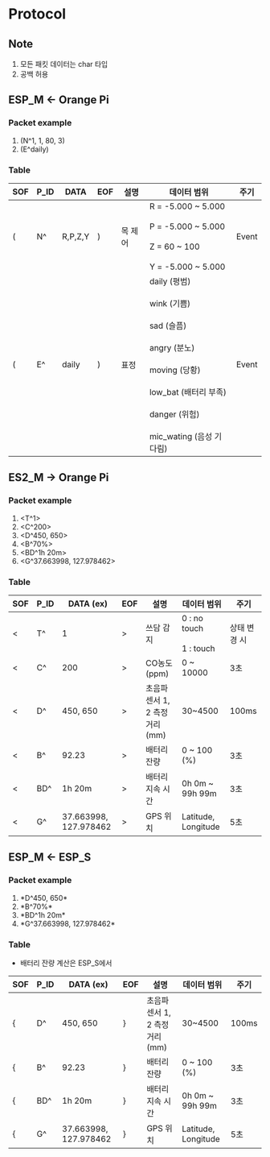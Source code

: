 # Protocol

## Note
1. 모든 패킷 데이터는 char 타입
2. 공백 허용

## ESP_M  ← Orange Pi

### Packet example
1. (N^1, 1, 80, 3)
2. (E^daily)

### Table
| SOF | P_ID | DATA    | EOF | 설명    | 데이터 범위                                                                                                                                                                              | 주기  |
| --- | ---- | ------- | --- | ------- | ---------------------------------------------------------------------------------------------------------------------------------------------------------------------------------------- | ----- |
| (   | N^   | R,P,Z,Y | )   | 목 제어 | R = -5.000 ~ 5.000 <br></br> P = -5.000 ~ 5.000 <br></br> Z = 60 ~ 100 <br></br> Y = -5.000 ~ 5.000                                                                                      | Event |
| (   | E^   | daily   | )   | 표정    | daily (평범) <br></br> wink (기쁨) <br></br> sad (슬픔) <br></br> angry (분노) <br></br> moving (당황) <br></br> low_bat (배터리 부족) <br></br> danger (위험) <br></br> mic_wating (음성 기다림) | Event |

## ES2_M → Orange Pi

### Packet example 
1. <T^1\>
2. <C^200\>
3. <D^450, 650\>
4. <B^70%\>
5. <BD^1h 20m\>
6. <G^37.663998, 127.978462>

### Table

| SOF | P_ID | DATA (ex)            | EOF | 설명        | 데이터 범위 | 주기  |
|-----|------|-----------------|-----|-------------|------------------|-------|
| <   | T^    | 1            | >   | 쓰담 감지   | 0 : no touch <br></br> 1 : touch | 상태 변경 시 |
| <   | C^    | 200             | >   | CO농도 (ppm)      | 0 ~ 10000          | 3초   |
| <   | D^    | 450, 650   | >   | 초음파 센서 1, 2 측정 거리 (mm) | 30~4500 | 100ms |
| <   | B^    | 92.23 | >   | 배터리 잔량 | 0 ~ 100 (%) | 3초   |
| <   | BD^    | 1h 20m | >   | 배터리 지속 시간 | 0h 0m ~ 99h 99m | 3초   |
| <   | G^    | 37.663998, 127.978462 | > | GPS 위치 | Latitude, Longitude | 5초 |

## ESP_M ← ESP_S

### Packet example 
1. \*D^450, 650\*
2. \*B^70%\*
3. \*BD^1h 20m\*
4. \*G^37.663998, 127.978462\*


### Table 
- 배터리 잔량 계산은 ESP_S에서
  
| SOF | P_ID | DATA (ex) | EOF | 설명 | 데이터 범위 | 주기 |
|-----|------|------|-----|------|------------------|------|
| {   | D^    | 450, 650   | }   | 초음파 센서 1, 2 측정 거리 (mm) | 30~4500 | 100ms |
| {   | B^    | 92.23   | }   | 배터리 잔량 | 0 ~ 100 (%) | 3초 |
| {   | BD^   | 1h 20m   | }   | 배터리 지속 시간 | 0h 0m ~ 99h 99m | 3초 |
| {   | G^    | 37.663998, 127.978462 | } | GPS 위치 | Latitude, Longitude | 5초 |
